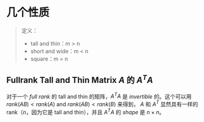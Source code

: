 # 几个性质

> 定义：
> * tall and thin：m > n
> * short and wide：m < n
> * square：m = n

## Fullrank Tall and Thin Matrix $A$ 的 $A^TA$

对于一个 _full rank_ 的 tall and thin 的矩阵，$A^TA$ 是 _invertible_ 的。这个可以用 $rank(AB) \lt rank(A) \ \text{and} \ rank(AB) \lt rank(B)$ 来得到，
$A$ 和 $A^T$ 显然具有一样的 rank（$n$，因为它是 tall and thin），并且 $A^TA$ 的 _shape_ 是 $n \times n$。
